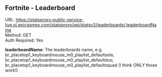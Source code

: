 ## Fortnite - Leaderboard

URL: https://statsproxy-public-service-live.ol.epicgames.com/statsproxy/api/statsv2/leaderboards/:leaderboardName \
Method: GET \
Auth Required: Yes

**leaderboardName**: The leaderboards name, e.g. br_placetop1_keyboardmouse_m0_playlist_defaultsolo, br_placetop1_keyboardmouse_m0_playlist_defaultduo, br_placetop1_keyboardmouse_m0_playlist_defaultsquad (I think ONLY those work!)
